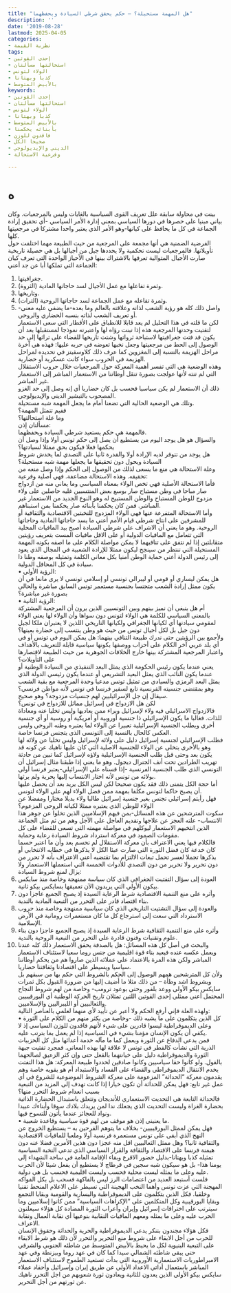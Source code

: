 ```yaml
---
title: "هل المهمة مستحيلة؟ – حكم يحقق شرطي السيادة ويحفظهما"
description: ''
date: '2019-08-28'
lastmod: 2025-04-05
categories:
- نظرية القيمة
tags:
- إحدى القوتين
- استحالتها مسألتان
- الولاء لتونس
- كذبا وبهتانا
- بالأبيض المتوسط
keywords:
- إحدى القوتين
- استحالتها مسألتان
- الولاء لتونس
- كذبا وبهتانا
- بالأبيض المتوسط
- بأبنائه يحكمنا
- فاقدون للوزن
- صحيحا الكل
- الديني والإيديولوجي
- وفرعية الاستحالة

---
```

# **ه**

بينت في محاولة سابقة علل تعريف القوى السياسية بالغايات وليس بالمرجعيات. وكان بياني مبنيا على حصرها في دورها السياسي بمعنى إدارة الأمر السياسي -أي تحقيق إرادة الجماعة في كل ما يحافظ على كيانها-وهو الأمر الذي يعتبر واحدا مشتركا في مرجعيتها كلها.   
الفرضية الضمنية هي أنها مجمعة على المرجعية من حيث الطبيعة مهما اختلفت حول تأويلاتها. فالمرجعيات ليست تحكمية ولا يحددها جيل من أجيالها بل هي حصيلة تاريخية صارت الأجيال المتوالية تعرفها بالاشتراك بينها في الأحياز الواحدة التي تعرف كيان الجماعة التي تملكها أبا عن جد أعني:  
1. جغرافيتها.   
2. وثمرة تفاعلها مع عمل الأجيال لسد حاجاتها المادية (الثروة).  
3. وتاريخها.  
4. وثمرة تفاعله مع عمل الجماعة لسد حاجاتها الروحية (التراث).   
5. واصل ذلك كله هو رؤية الشعب لذاته وعلاقته بالعالم وما بعده-ما يضفي عليه معنى- أو تعريف الشعب لذاته بنسبه الحضاري والروحي.   
لكن ما قلته في هذا التحليل لم يعد قابلا للانطباق على الأقطار التي سعى الاستعمار لتفتيت وحدتها المرجعية هذه إذا تبنت رؤاه لها واعتبرته نموذجا لمستقبلها بعد أن يكون قد فتت جغرافيتها لاستباحة ثرواتها وشتت تاريخها للقضاء على تراثها إلى حد الوصول إلى الحط من مرجعيتها وجعل نخبها تعوضه في حربه عليها: فهذه هي آخرة مراحل الهزيمة بالنسبة إلى المغزوين كما عرف ذلك كلاوسفيتز في تحديده لمراحل الهزيمة في الحروب سواء كانت عسكرية أو حضارية.   
وهذه الوضعية هي التي تفسر أهمية المعركة حول المرجعيات خلال حروب الاستقلال التي لم تنته لأنها عولجت بصورة تنقل أوطاننا من الاستعمار المباشر إلى الاستعمار غير المباشر.   
ذلك أن الاستعمار لم يكن سياسيا فحسب بل كان حضاريا أي إنه وصل إلى حد الغزو المصحوب بالتبشير الديني والإيديولوجي.   
وتلك هي الوضعية الحالية التي تضعنا أمام ما يجعل المهمة شبه مستحيلة.  
ففيم تتمثل المهمة؟   
وما علة استحالتها؟   
مسألتان إذن:   
فالمهمة هي حكم يستعيد شرطي السيادة ويحفظهما.   
والسؤال هو هل يوجد اليوم من يستطيع أن يصل إلى حكم تونس أولا وإذا وصل أن يحكمها فعلا فيكون بحق ممثلا لسيادتها؟   
هل يوجد من تتوفر لديه الإرادة أولا والقدرة ثانيا على التصدي لما يخدش شروط السيادة ويحول دون تحقيقها ما يجعلها مهمة شبه مستحيلة؟   
وعلة الاستحالة هي منع ما يسعى لذلك من الوصول إلى الحكم وإذا وصل منعه من تحقيقه. وهذه الاستحالة مضاعفة. فهي أصلية وفرعية:  
فأما الاستحالة الأصلية فهي تخص الولاء بمعناه السياسي وما يعاني منه من ازدواج صار مباحا في وطن مستباح صار بوسع بعض المنتسبين غليه حاصلين على ولاء مزدوج للوطن المستباح والوطن المستبيح له وهو النوع الجديد من الاستعمار غير المباشر. فمن كان يحكمنا بأبنائه صار يحكمنا بمن استبناهم.  
وأما الاستحالة المتفرعة عنها فهي الولاء المزدوج للنخبتين الاقتصادية والثقافية أو للمشرفين على انتاج شرطي قيام الأمم أعني ما يسد حاجاتها المادية وحاجاتها الروحية. وهو ما يعني أن الاشراف على شرطي السيادة أصبح بيد المافيات المحلية التي تتعامل مع المافيات الدولية أو على الاقل مافيات المست بتعريف رؤيتين متقابلتين إذا لم نتفق على تنافيهما لا يمكن مواصلة الكلام على ما اصفه بكونه المهمة المستحيلة التي تنتظر من سينجح ليكون ممثلا للإرادة الشعبية في المجال الذي يعود إلى رئيس الدولة أعني حماية الوطن أمنيا بكل معاني الكلمة وتمثيله بوصفه وطنا ذا سيادة في كل المحافل الدولية.  
• الرؤية الأولى:  
هل يمكن ليساري أو قومي أو ليبرالي تونسي أو إسلامي تونسي لا يرى مانعا في أن يكون ممثل إرادة الشعب متجنسا بجنسية مستعمر تونس السابق مباشرة والحالي بصورة غير مباشرة؟   
• الرؤية الثانية:  
أم هل ينبغي أن نميز بينهم وبين التونسيين الذين يرون أن المرجعية المشتركة بالمعنى السياسي للكلمة هي الولاء لتونس دون سواها وأن الولاء لها يعني الولاء لمقومي سيادتها أي لكيانها الجغرافي ولكيانها التاريخي اللذين لا يعتبران ملكا لجيل دون جيل بل لكل أجيال تونس من حيث هو وطن ينتسب إلى حضارة بعينها؟  
ولأجمع بين الرؤيتين حتى ندرك طبيعة التنافي بينهما: هل يمكن اليوم في تونس أو في أي بلد عربي آخر الكلام على أحزاب ووصفها بكونها سياسية قابلة للتعريف بالأهداف واعتبار المرجعية المشتركة بينها خارج الخلافات الجوهرية من حيث الطبيعة لاقتصارها على التأويلات؟  
يعني عندما يكون رئيس الحكومة الذي يمثل البعد التنفيذي من السيادة الوطنية أو عندما يكون النائب الذي يمثل البعيد التشريعي أو عندما يكون رئيسي الدولة الذي يمثل البعد الرمزي والسيادي من تمثيل تونس مدعيا وحدة المرجعية مع بقية الشعب وهو بمقتضى جنسيته الفرنسية تابع لسفير فرنسا في تونس لأنه مواطن فرنسي؟   
سيقال إن جل الإسرائيليين لهم جنسيات مزدوجة؟ وهو صحيح.   
لكن هل الازدواج في إسرائيل مماثل للازدواج في تونس؟   
فالازدواج الاسرائيلي فيه ولاء لإسرائيل وبراء ممن يعاديها وليس تخليا عنه ومعاداة للذات. فغالبا ما يكون الإسرائيلي ذا جنسية أوروبية أو أمريكية أو روسية أو أي جنسية أخرى ويطلب الجنسية الإسرائيلية تعبيرا عن الولاء لما يعتبره وطنه الروحي وليس العكس كالحال بالنسبة إلى التونسي الذي يتجنس فرنسا خاصة.   
فطلب الإسرائيلي لجنسية إسرائيل دليل على ولائه لإسرائيل وليس تخليا عن ولائه لها وهو بالأخرى يتخلى عن الولاء للجنسية الاصلية التي كان عليها ناهيك عن كونه قد يكون بعد وحتى قبل طلب الجنسية الإسرائيلية ولاؤه لإسرائيل كما تبين من حادثة تهريب الطرادين تحت أنف الجنرال ديجول. وهو ما يعني إذا طبقنا مثال إسرائيل أن التونسي الذي طلب الجنسية الفرنسية -إذا قسناه على الإسرائيلي-يعتبر فرنسا أولى بولائه من تونس لأنه اختار الانتساب إليها بحرية ولم يرثها.  
أما حجة الكل يتمنى ذلك فقد يكون صحيحا لكن ليس الكل يريد بعد أن يحصل عليها أن يصبح حاكما لتونس مكلفا بمهمة ممن فضل الولاء لهم على الولاء لتونس.   
فهل رأيتم إسرائيلي تجنس بغير جنسية إسرائيل طالبا ولاء بديلا مختارا ومفضلا عن الولاء للوطن الذي يعتبره ممثلا لكيانه الروحي المزعوم؟  
سكوت المترشحين عن هذه المسائل-بمن فيهم الإسلاميين الذين تخلوا عن جوهر هذا الانتساب- علته العجز عن علاجها وتقديم العاجل على الآجل وهم من ثم مثل الجماعة الذين انتخبهم الاستعمار ليوكلهم في مواصلة مهمته التي تسعى للقضاء على كل مقومات الصمود في معركة استرداد شروط السيادة رعاية وحماية.   
فالكلام فيها يعني الاعتراف بأن معركة الاستقلال لم تحسم بعد وأن ما اعتبر حسما كان خدعة كان فضل الثورة التي صارت عبئا الكل لا يذكرها في خطابه الانتخابي أو يذكرها تجملا لعسر تحمل تبعات الالتزام بما تقتضيه أعني الاعتراف بأنه لا تحرر من دون تحرير ولا تحرير من دون التصدي للأدوات الخمسة التي استعملها الاستعمار ولا يزال لمنع شروط السيادة:  
1. العودة إلى سؤال التفتيت الجغرافي الذي كان سياسة ممنهجة وخاصة منذ سايكس بيكون الأولى التي يريدون الآن تعميقها بسايكس بيكو ثانية.  
2. وأثره على منع التنمية الاقتصادية شرط الرعاية السيدة إذ يصبح الجميع عاجزا دون بناء اقتصاد قادر على التحرر من التبعية المادية بالندية.  
3. والعودة إلى سؤال التشتيت التاريخي الذي كان سياسية ممنهجة وخاصة منذ حروب الاسترداد التي سعت إلى استرجاع كل ما كان مستعمرات رومانية في الأرض الإسلامية.  
4. وأثره على منع التنمية الثقافية شرط الرعاية السيدة إذ يصبح الجميع عاجزا دون بناء علوم وتقنيات وفنون قادرة على التحرر من التبعية الروحية بالندية.  
5. والبحث في أصل كل هذه المسائل: هل بالصدفة يحقق الاستعمار ذلك كله عندنا ويعمل عكسه عنده فيعيد بناء قوة اقليمية من جنس روما سعيا لاستئناف الاستعمار المباشر ولكن هذه المرة بالاعتماد على عملائه الذين صاروا هم من يحكم أوطاننا سياسيا ويسيطر على اقتصادنا وثقافتنا حضاريا.  
ولأن كل المترشحين همهم الوصول إلى الحكم بالشروط التي حكم بها من سبقهم بل وبشروط اشد وطأة – من ذلك مثلا ما أضيف إليها من ضرورة القبول بكل ثمرات سايكس بيكو الأولى ووعد بلفور وحتى بوعود ترومب- وخاصة من لهم شروط النجاح المحتمل أعني ممثلي إحدى القوتين اللتين تمثلان تاريخ الحركة الوطنية أي البورقيبيين والثعالبيين أو الليبراليين والإسلاميين.  
ولهذه العلة فإني أرفع الحكم ولا أعبر عن تأييد لأي منهما لعلمي بالعناصر التالية:  
• كل الذين يتكلمون على ما يشبه ذلك -وخاصة من يكثر منهم من الكلام على الثورة وعلى الديموقراطية ليسوا قادرين على شيء لأنهم فاقدون للوزن السياسي إذ لا يكفي أن يكون الإنسان مؤمنا بشيء في السياسية إذا لم يعمل بما بترتب عليه.   
فمن يدعي الدفاع عن الثورة ويعمل كما ما مآله خدمة أعدائها مثل كل الحزيبات الذرية التي نشأت كالفطر في تونس لا علاقة لها بهذه المعاني. فمجرد تفتيت جبهة الثورة والديموقراطية دليل على خيانتهما بالفعل حتى وإن كثر الزعيق لصالحهما بالقول. ولو كانوا حقا سياسيين وكانوا صادقين لحددوا طبيعة المعركة: هل هذا التفتت يخدم الانتقال الديموقراطي والقضاء على الفساد والاستبداد أم هو يقويه خاصة وهم يقدمون معركة “الحداثة” المزعومة على معركة الشروط الموضوعية للشروع في أي عمل غير تابع: فهل يمكن للحداثة أن تكون خيارا إذا كانت تهدف إلى المزيد من التبعية بسبب انعدام شروط التحرر منها؟   
فالحداثة التابعة هي التحديث الاستعماري للأنديجان وتتعلق باستبدال الحضارة الذاتية بحضارة الغزاة وليست التحديث الذي يجعلك ندا لمن يريدك بلادك سوقا وأبناءك عبيدا ونواد للعجائز عندما يأتون للتسوح فيها.  
• ما يعنيني إذن هو موقف من لهم قوة سياسية وقاعدة شعبية.   
فهل يمكن لممثل البورقيبيين- بخلاف ما يتوهم الفرحين به – يستطيع الخروج عن النهج الذي أبقى على تونس مستعمرة فرنسية أولا وملعبا للمافيات الاقتصادية والثقافية ثانيا؟ وهل ممثل الثعالبيين اقل منه عجزا دون هذين الأمرين فضلا عنه دون هيمنة فرنسا على الاقتصاد والثقافة والقرار السياسي الذي تدعي النخبة السياسية تمثيله كذبا وبهتانا-بدليل حضور الاقرع وبقاء الإقامة العامة في ساحة الشهداء إلى يومنا هذا- بل هو سيكون شبه سجين في قرطاج لا يستطيع أن يفعل شيئا لأن الحرب عليه وعلى ما يمثله ليست محلية فحسب وليست اقليمية فحسب بل هي دولية.   
فلست أستبعد العديد من اعتصامات الرز ليس بالفاكهة فسحب بل بكل الفواكه المهجنة التي عزت تونس وأهما النخب الهجينة التي تسيطر على الاعلام المنحط تقنيا وخلقيا. فكل الذين يتكلمون على الديموقراطية واليسارية والقومية وبقايا التجمع وبقايا البورقيبية وكل المتكلمين على “الإكراهات السياسية” ممن كانوا إسلاميين وما سيترتب على اختراقات إسرائيل وإيران وأعراب الثورة المضادة كل هؤلاء سيعلنون الحرب عليه وعلى ما يمثله ومعهم المافيات النقابية بنوعيها أي نقابة العمال ونقابة الاعراف.   
فكل هؤلاء مجندون بتنكر يدعي الديموقراطية والحرية والحداثة وحقوق الإنسان للحرب من أجل الابقاء على شروط منع التحرير والتحرر لأن ذلك هو شرط الابقاء على التبعية البنيوية لكل ما يحيط بالأبيض المتوسط من شاطئه الجنوبي والشرقي حتى يبقى شاطئه الشمالي سيدا كما كان في عهد روما وبيزنطة وفي عهد الامبراطوريات الاستعمارية الأوروبية التي بدأت تستعيد الطموح لاستئناف الاستعمار المباشر باستعمال أداتي الاعداد الأولي عن طريق إيران وإسرائيل وأحفاد عملاء سايكس بيكو الأولى الذين يعدون للثانية ويعادون ثورة شعوبهم من اجل التحرر ناهيك عن ثورتهم من أجل التحرير.

###
